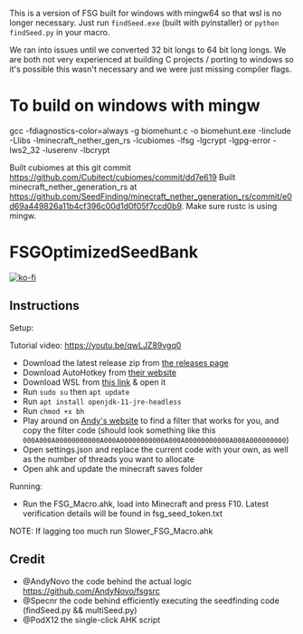 This is a version of FSG built for windows with mingw64 so that wsl is no longer necessary.  Just run `findSeed.exe` (built with pyinstaller) or `python findSeed.py` in your macro.

We ran into issues until we converted 32 bit longs to 64 bit long longs.  We are both not very experienced at building C projects / porting to windows so it's possible this wasn't necessary and we were just missing compiler flags.

# To build on windows with mingw
gcc -fdiagnostics-color=always -g biomehunt.c -o biomehunt.exe -Iinclude -Llibs -lminecraft_nether_gen_rs -lcubiomes -lfsg -lgcrypt -lgpg-error -lws2_32 -luserenv -lbcrypt

Built cubiomes at this git commit https://github.com/Cubitect/cubiomes/commit/dd7e619
Built minecraft_nether_generation_rs at https://github.com/SeedFinding/minecraft_nether_generation_rs/commit/e0d69a449826a11b4cf396c00d1d0f05f7ccd0b9.  Make sure rustc is using mingw.

# FSGOptimizedSeedBank

[![ko-fi](https://ko-fi.com/img/githubbutton_sm.svg)](https://ko-fi.com/specnr)

## Instructions

Setup:

Tutorial video: https://youtu.be/qwLJZ89vgq0

- Download the latest release zip from [the releases page](https://github.com/Specnr/FSGOptimizedSeedBank/releases)
- Download AutoHotkey from [their website](https://www.autohotkey.com/)
- Download WSL from [this link](https://ubuntu.com/wsl) & open it
- Run `sudo su` then `apt update`
- Run `apt install openjdk-11-jre-headless`
- Run `chmod +x bh`
- Play around on [Andy's website](https://seedbankcustom.andynovo.repl.co/) to find a filter that works for you, and copy the filter code (should look something like this `000A000A00000000000A000A00000000000A000A00000000000A000A000000000`)
- Open settings.json and replace the current code with your own, as well as the number of threads you want to allocate
- Open ahk and update the minecraft saves folder

Running:

- Run the FSG_Macro.ahk, load into Minecraft and press F10. Latest verification details will be found in fsg_seed_token.txt

NOTE: If lagging too much run Slower_FSG_Macro.ahk

## Credit

- @AndyNovo the code behind the actual logic https://github.com/AndyNovo/fsgsrc
- @Specnr the code behind efficiently executing the seedfinding code (findSeed.py && multiSeed.py)
- @PodX12 the single-click AHK script
